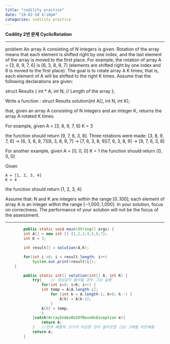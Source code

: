 ```yaml
---
title: "codility practice"
date: "19-02-18 4:10pm"
categories: codility practice
---
```


**Codility 2번 문제 CyclicRotation**

---

problem
An array A consisting of N integers is given. Rotation of the array means that each element is shifted right by one index,
and the last element of the array is moved to the first place. For example,
the rotation of array A = [3, 8, 9, 7, 6] is [6, 3, 8, 9, 7] (elements are shifted right by one index and 6 is moved to the first place).
The goal is to rotate array A K times; that is, each element of A will be shifted to the right K times.
Assume that the following declarations are given:

struct Results {
int \* A;
int N; // Length of the array
};

Write a function : struct Results solution(int A[], int N, int K);

that, given an array A consisting of N integers and an integer K, returns the array A rotated K times.

For example, given
A = [3, 8, 9, 7, 6]
K = 3

the function should return [9, 7, 6, 3, 8]. Three rotations were made:
[3, 8, 9, 7, 6] -> [6, 3, 8, 9, 7][6, 3, 8, 9, 7] -> [7, 6, 3, 8, 9][7, 6, 3, 8, 9] -> [9, 7, 6, 3, 8]

For another example, given
A = [0, 0, 0]
K = 1
the function should return [0, 0, 0]

Given

    A = [1, 2, 3, 4]
    K = 4

the function should return [1, 2, 3, 4]

Assume that:
N and K are integers within the range [0..100];
each element of array A is an integer within the range [−1,000..1,000].
In your solution, focus on correctness. The performance of your solution will not be the focus of the assessment.

---

```java
    	public static void main(String[] args) {
    	int A[] = new int [] {1,2,3,4,5,6,7};
    	int K = 3;

    	int result[] = solution(A,K);

    	for(int i =0; i < result.length; i++)
    		System.out.print(result[i]);
    }

        public static int[] solution(int[] A, int K) {
        	try{	// 정상값이 들어올 경우 그냥 실행
            	for(int i=0; i<K; i++) {
    			int temp = A[A.length-1];
    				for (int k = A.length-1; k>0; k--) {
    					A[k] = A[k-1];
    				}
    			A[0] = temp;
    			}
            }catch(ArrayIndexOutOfBoundsException e){
            	return A;
            }	//만약 배열의 크기가 이상한 것이 들어오면 그냥 그배열 리턴해줌
        	return A;
        }
```
